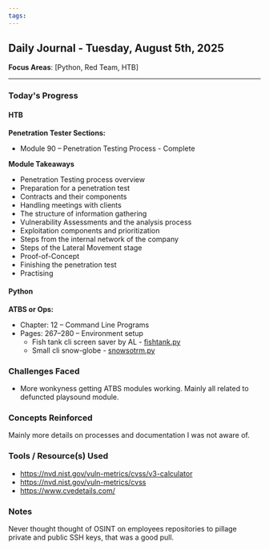 ```yaml
---
tags:
---
```

## Daily Journal - Tuesday, August 5th, 2025

**Focus Areas**: [Python, Red Team, HTB]

---

### Today's Progress

#### HTB  

**Penetration Tester Sections:**
- Module 90 – Penetration Testing Process - Complete

**Module Takeaways**
- Penetration Testing process overview
- Preparation for a penetration test
- Contracts and their components
- Handling meetings with clients
- The structure of information gathering
- Vulnerability Assessments and the analysis process
- Exploitation components and prioritization
- Steps from the internal network of the company
- Steps of the Lateral Movement stage
- Proof-of-Concept
- Finishing the penetration test
- Practising

#### Python

**ATBS or Ops:**  
- Chapter: 12 – Command Line Programs  
- Pages: 267–280 – Environment setup
  - Fish tank cli screen saver by AL - [fishtank.py](assets/fishtank.py)
  - Small cli snow-globe - [snowsotrm.py](assets/snowstorm.py)

### Challenges Faced
- More wonkyness getting ATBS modules working. Mainly all related to defuncted playsound module.

### Concepts Reinforced
Mainly more details on processes and documentation I was not aware of.

### Tools / Resource(s) Used
- https://nvd.nist.gov/vuln-metrics/cvss/v3-calculator
- https://nvd.nist.gov/vuln-metrics/cvss
- https://www.cvedetails.com/

### Notes
Never thought thought of OSINT on employees repositories  to pillage private and public SSH keys, that was a good pull.